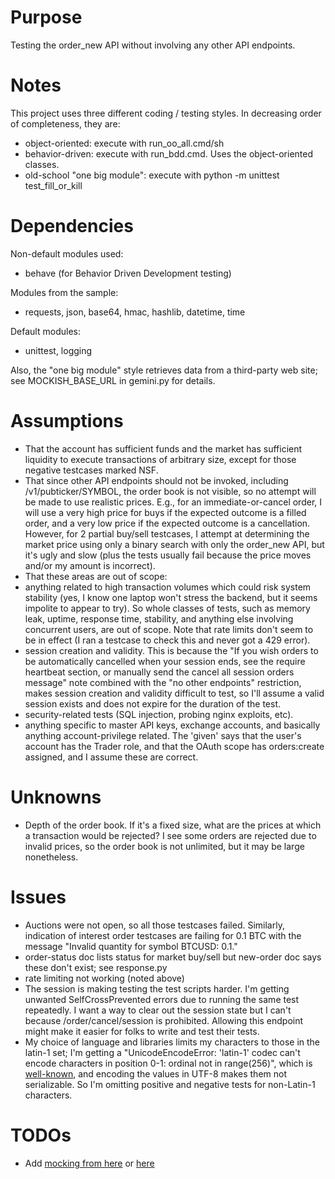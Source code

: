 # Purpose

Testing the order_new API without involving any other API endpoints.

# Notes

This project uses three different coding / testing styles. In decreasing order of completeness, they are:
* object-oriented: execute with run_oo_all.cmd/sh
* behavior-driven: execute with run_bdd.cmd. Uses the object-oriented classes.
* old-school "one big module": execute with python -m unittest test_fill_or_kill


# Dependencies

Non-default modules used:
* behave (for Behavior Driven Development testing)

Modules from the sample:
* requests, json, base64, hmac, hashlib, datetime, time

Default modules:
* unittest, logging

Also, the "one big module" style retrieves data from a third-party web site; see MOCKISH_BASE_URL in gemini.py for details.


# Assumptions

* That the account has sufficient funds and the market has sufficient liquidity to execute transactions of arbitrary size, except for those negative testcases marked NSF.
* That since other API endpoints should not be invoked, including /v1/pubticker/SYMBOL, the order book is not visible, so no attempt will be made to use realistic prices. E.g., for an immediate-or-cancel order, I will use a very high price for buys if the expected outcome is a filled order, and a very low price if the expected outcome is a cancellation. However, for 2 partial buy/sell testcases, I attempt at determining the market price using only a binary search with only the order_new API, but it's ugly and slow (plus the tests usually fail because the price moves and/or my amount is incorrect).
* That these areas are out of scope:
 * anything related to high transaction volumes which could risk system stability (yes, I know one laptop won't stress the backend, but it seems impolite to appear to try). So whole classes of tests, such as memory leak, uptime, response time, stability, and anything else involving concurrent users, are out of scope. Note that rate limits don't seem to be in effect (I ran a testcase to check this and never got a 429 error).
  * session creation and validity. This is because the "If you wish orders to be automatically cancelled when your session ends, see the require heartbeat section, or manually send the cancel all session orders message" note combined with the "no other endpoints" restriction, makes session creation and validity difficult to test, so I'll assume a valid session exists and does not expire for the duration of the test.
 * security-related tests (SQL injection, probing nginx exploits, etc). 
 * anything specific to master API keys, exchange accounts, and basically anything account-privilege related. The 'given' says that the user's account has the Trader role, and that the OAuth scope has orders:create assigned, and I assume these are correct.

# Unknowns

* Depth of the order book. If it's a fixed size, what are the prices at which a transaction would be rejected? I see some orders are rejected due to invalid prices, so the order book is not unlimited, but it may be large nonetheless.

# Issues

* Auctions were not open, so all those testcases failed. Similarly, indication of interest order testcases are failing for 0.1 BTC with the message "Invalid quantity for symbol BTCUSD: 0.1."
* order-status doc lists status for market buy/sell but new-order doc says these don't exist; see response.py
* rate limiting not working (noted above)
* The session is making testing the test scripts harder. I'm getting unwanted SelfCrossPrevented errors due to running the same test repeatedly. I want a way to clear out the session state but I can't because /order/cancel/session is prohibited. Allowing this endpoint might make it easier for folks to write and test their tests.
* My choice of language and libraries limits my characters to those in the latin-1 set; I'm getting a "UnicodeEncodeError: 'latin-1' codec can't encode characters in position 0-1: ordinal not in range(256)", which is [well-known](https://stackoverflow.com/questions/34618149/post-unicode-string-to-web-service-using-python-requests-library), and encoding the values in UTF-8 makes them not serializable. So I'm omitting positive and negative tests for non-Latin-1 characters.

# TODOs

* Add [mocking from here](https://realpython.com/testing-third-party-apis-with-mocks/) or [here](https://mydeveloperplanet.com/2020/03/11/how-to-mock-a-rest-api-in-python/) 


